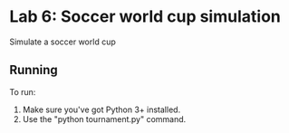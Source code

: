 # Lab 6: Soccer world cup simulation

Simulate a soccer world cup

## Running

To run:
1. Make sure you've got Python 3+ installed.
2. Use the "python tournament.py" command.